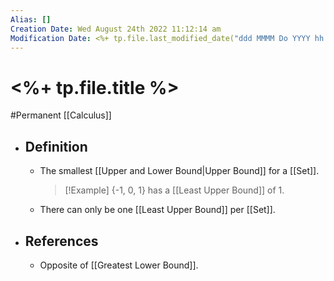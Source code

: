 ```yaml
---
Alias: []
Creation Date: Wed August 24th 2022 11:12:14 am 
Modification Date: <%+ tp.file.last_modified_date("ddd MMMM Do YYYY hh:mm:ss a") %>
---
```

# <%+ tp.file.title %>
#Permanent [[Calculus]]

- ## Definition
	- The smallest [[Upper and Lower Bound|Upper Bound]] for a [[Set]].
	  > [!Example]
	  > {-1, 0, 1} has a [[Least Upper Bound]] of 1.
	- There can only be one [[Least Upper Bound]] per [[Set]].
- ## References
	- Opposite of [[Greatest Lower Bound]].